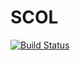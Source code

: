 # SCOL

[![Build Status](https://github.com/fodorgera/SCOL.jl/actions/workflows/CI.yml/badge.svg?branch=master)](https://github.com/fodorgera/SCOL.jl/actions/workflows/CI.yml?query=branch%3Amaster)
